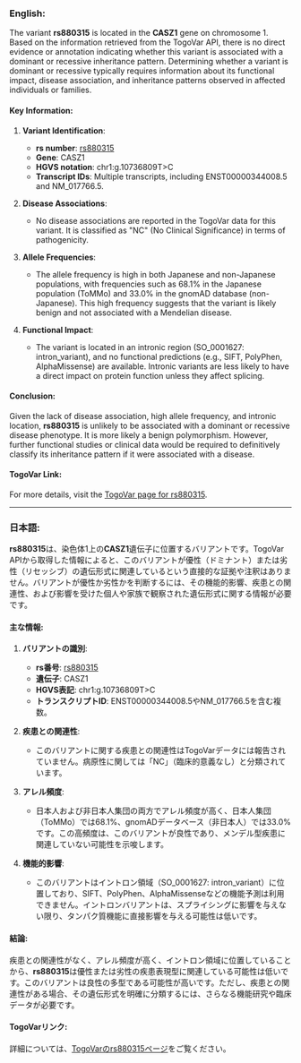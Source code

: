 ### English:
The variant **rs880315** is located in the **CASZ1** gene on chromosome 1. Based on the information retrieved from the TogoVar API, there is no direct evidence or annotation indicating whether this variant is associated with a dominant or recessive inheritance pattern. Determining whether a variant is dominant or recessive typically requires information about its functional impact, disease association, and inheritance patterns observed in affected individuals or families. 

#### Key Information:
1. **Variant Identification**:
   - **rs number**: [rs880315](https://identifiers.org/dbsnp/rs880315)
   - **Gene**: CASZ1
   - **HGVS notation**: chr1:g.10736809T>C
   - **Transcript IDs**: Multiple transcripts, including ENST00000344008.5 and NM_017766.5.

2. **Disease Associations**:
   - No disease associations are reported in the TogoVar data for this variant. It is classified as "NC" (No Clinical Significance) in terms of pathogenicity.

3. **Allele Frequencies**:
   - The allele frequency is high in both Japanese and non-Japanese populations, with frequencies such as 68.1% in the Japanese population (ToMMo) and 33.0% in the gnomAD database (non-Japanese). This high frequency suggests that the variant is likely benign and not associated with a Mendelian disease.

4. **Functional Impact**:
   - The variant is located in an intronic region (SO_0001627: intron_variant), and no functional predictions (e.g., SIFT, PolyPhen, AlphaMissense) are available. Intronic variants are less likely to have a direct impact on protein function unless they affect splicing.

#### Conclusion:
Given the lack of disease association, high allele frequency, and intronic location, **rs880315** is unlikely to be associated with a dominant or recessive disease phenotype. It is more likely a benign polymorphism. However, further functional studies or clinical data would be required to definitively classify its inheritance pattern if it were associated with a disease.

#### TogoVar Link:
For more details, visit the [TogoVar page for rs880315](https://togovar.org/variant/tgv344062).

---

### 日本語:
**rs880315**は、染色体1上の**CASZ1**遺伝子に位置するバリアントです。TogoVar APIから取得した情報によると、このバリアントが優性（ドミナント）または劣性（リセッシブ）の遺伝形式に関連しているという直接的な証拠や注釈はありません。バリアントが優性か劣性かを判断するには、その機能的影響、疾患との関連性、および影響を受けた個人や家族で観察された遺伝形式に関する情報が必要です。

#### 主な情報:
1. **バリアントの識別**:
   - **rs番号**: [rs880315](https://identifiers.org/dbsnp/rs880315)
   - **遺伝子**: CASZ1
   - **HGVS表記**: chr1:g.10736809T>C
   - **トランスクリプトID**: ENST00000344008.5やNM_017766.5を含む複数。

2. **疾患との関連性**:
   - このバリアントに関する疾患との関連性はTogoVarデータには報告されていません。病原性に関しては「NC」（臨床的意義なし）と分類されています。

3. **アレル頻度**:
   - 日本人および非日本人集団の両方でアレル頻度が高く、日本人集団（ToMMo）では68.1%、gnomADデータベース（非日本人）では33.0%です。この高頻度は、このバリアントが良性であり、メンデル型疾患に関連していない可能性を示唆します。

4. **機能的影響**:
   - このバリアントはイントロン領域（SO_0001627: intron_variant）に位置しており、SIFT、PolyPhen、AlphaMissenseなどの機能予測は利用できません。イントロンバリアントは、スプライシングに影響を与えない限り、タンパク質機能に直接影響を与える可能性は低いです。

#### 結論:
疾患との関連性がなく、アレル頻度が高く、イントロン領域に位置していることから、**rs880315**は優性または劣性の疾患表現型に関連している可能性は低いです。このバリアントは良性の多型である可能性が高いです。ただし、疾患との関連性がある場合、その遺伝形式を明確に分類するには、さらなる機能研究や臨床データが必要です。

#### TogoVarリンク:
詳細については、[TogoVarのrs880315ページ](https://togovar.org/variant/tgv344062)をご覧ください。